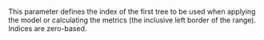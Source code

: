 
This parameter defines the index of the first tree to be used when applying the model or calculating the metrics (the inclusive left border of the range). Indices are zero-based.
